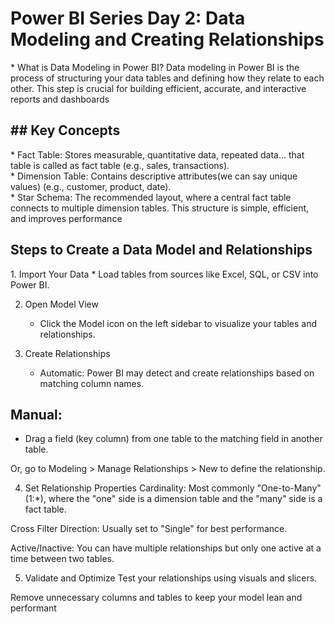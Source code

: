 <h1>Power BI Series Day 2: Data Modeling and Creating Relationships</h1>

<p>
     * What is Data Modeling in Power BI?
          Data modeling in Power BI is the process of structuring your data tables and defining how they relate to each other. This step is crucial for building                efficient, accurate, and interactive reports and dashboards
</p>


<h2> ## Key Concepts</h2>
<p>
     * Fact Table: Stores measurable, quantitative data, repeated data... that table is called as fact table  (e.g., sales, transactions).
    <br>
     * Dimension Table: Contains descriptive attributes(we can say unique values) (e.g., customer, product, date).
    <br>
     * Star Schema: The recommended layout, where a central fact table connects to multiple dimension tables. This structure is simple, efficient, and improves performance
</p>

<h2>Steps to Create a Data Model and Relationships</h2>
1. Import Your Data
   * Load tables from sources like Excel, SQL, or CSV into Power BI.

2. Open Model View
   * Click the Model icon on the left sidebar to visualize your tables and relationships.

3. Create Relationships
   * Automatic: Power BI may detect and create relationships based on matching column names.

## Manual:
* Drag a field (key column) from one table to the matching field in another table.

Or, go to Modeling > Manage Relationships > New to define the relationship.

4. Set Relationship Properties
Cardinality: Most commonly "One-to-Many" (1:*), where the "one" side is a dimension table and the "many" side is a fact table.

Cross Filter Direction: Usually set to "Single" for best performance.

Active/Inactive: You can have multiple relationships but only one active at a time between two tables.

5. Validate and Optimize
Test your relationships using visuals and slicers.

Remove unnecessary columns and tables to keep your model lean and performant
